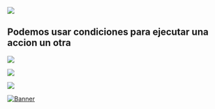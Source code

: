 
![](https://i.imgur.com/WetrBlg.png)

## Podemos usar condiciones para ejecutar una accion un otra

![](https://i.imgur.com/FgEW30C.png)

![](https://i.imgur.com/ZORpCjz.png)

![](https://i.imgur.com/Bzw3t5g.png)



[![Banner](https://i.imgur.com/c1jXLkW.png)](https://csalazar.cl)
